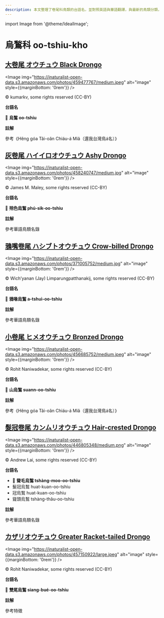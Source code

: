 ```yaml
---
description: 本文整理了卷尾科鳥類的台語名，並對照英語與華語翻譯，與最新的鳥類分類，期待能夠供未來的台語鳥類圖鑑當作參考
---
```


import Image from '@theme/IdealImage';

# 烏鶖科 oo-tshiu-kho

## [大卷尾 オウチュウ Black Drongo](https://ebird.org/species/bladro1)

<Image img="https://inaturalist-open-data.s3.amazonaws.com/photos/459477767/medium.jpeg" alt="image" style={{marginBottom: '0rem'}} />

<div className="image-caption">
© kumarkv, some rights reserved (CC-BY)
</div>

**台語名**

🎯 **烏鶖 oo-tshiu**

**註解**

參考《Hêng góa Tâi-oân Chiáu-á Miâ（還我台灣鳥á名）》


## [灰卷尾 ハイイロオウチュウ Ashy Drongo](https://ebird.org/species/ashdro1)

<Image img="https://inaturalist-open-data.s3.amazonaws.com/photos/458240747/medium.jpg" alt="image" style={{marginBottom: '0rem'}} />

<div className="image-caption">
© James M. Maley, some rights reserved (CC-BY)
</div>

**台語名**

🎯 **殕色烏鶖 phú-sik-oo-tshiu**


**註解**

參考華語鳥類名錄

## [鴉嘴卷尾 ハシブトオウチュウ Crow-billed Drongo](https://ebird.org/species/crbdro1)

<Image img="https://inaturalist-open-data.s3.amazonaws.com/photos/371005752/medium.jpg" alt="image" style={{marginBottom: '0rem'}} />

<div className="image-caption">
© Wich’yanan (Jay) Limparungpatthanakij, some rights reserved (CC-BY)
</div>

**台語名**

🎯 **鴉喙烏鶖 a-tshuì-oo-tshiu**

**註解**

參考華語鳥類名錄

## [小卷尾 ヒメオウチュウ Bronzed Drongo](https://ebird.org/species/brodro1)

<Image img="https://inaturalist-open-data.s3.amazonaws.com/photos/456685752/medium.jpeg" alt="image" style={{marginBottom: '0rem'}} />

<div className="image-caption">
© Rohit Naniwadekar, some rights reserved (CC-BY)
</div>

**台語名**

🎯 **山烏鶖 suann-oo-tshiu**

**註解**

參考《Hêng góa Tâi-oân Chiáu-á Miâ（還我台灣鳥á名）》


## [髮冠卷尾 カンムリオウチュウ Hair-crested Drongo](https://ebird.org/species/hacdro1)

<Image img="https://inaturalist-open-data.s3.amazonaws.com/photos/446805348/medium.png" alt="image" style={{marginBottom: '0rem'}} />

<div className="image-caption">
© Andrew Lai, some rights reserved (CC-BY)
</div>

**台語名**

- 🎯 **聳毛烏鶖 tshàng-moo-oo-tshiu**
- 髮冠烏鶖 huat-kuan-oo-tshiu
- 冠烏鶖 huat-kuan-oo-tshiu
- 聳頭烏鶖 tshàng-thâu-oo-tshiu

**註解**

參考華語鳥類名錄

## [カザリオウチュウ Greater Racket-tailed Drongo](https://ebird.org/species/grtdro1)

<Image img="https://inaturalist-open-data.s3.amazonaws.com/photos/457150922/large.jpeg" alt="image" style={{marginBottom: '0rem'}} />

<div className="image-caption">
© Rohit Naniwadekar, some rights reserved (CC-BY)
</div>

**台語名**

🎯 **雙尾烏鶖 siang-bué-oo-tshiu**

**註解**

參考特徵
